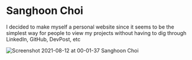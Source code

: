 # Sanghoon Choi

I decided to make myself a personal website since it seems to be the simplest way for people to view my projects without having to dig through LinkedIn, GitHub, DevPost, etc  

![Screenshot 2021-08-12 at 00-01-37 Sanghoon Choi](https://user-images.githubusercontent.com/17420160/129136512-3d2e8ff9-fa32-4dd5-8d76-082c68ec02a1.png)

